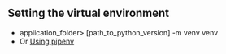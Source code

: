 ## Setting the virtual environment

- application_folder> [path_to_python_version] -m venv venv
- Or [Using pipenv](https://pipenv.pypa.io/en/latest/installation/)
